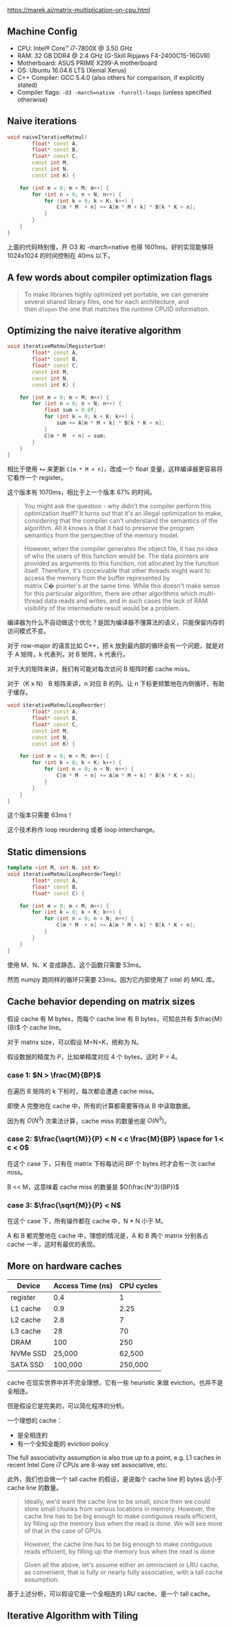 https://marek.ai/matrix-multiplication-on-cpu.html

## Machine Config

- CPU: Intel® Core™ i7-7800X @ 3.50 GHz
- RAM: 32 GB DDR4 @ 2.4 GHz (G-Skill Ripjaws F4-2400C15-16GVR)
- Motherboard: ASUS PRIME X299-A motherboard
- OS: Ubuntu 16.04.6 LTS (Xenial Xerus)
- C++ Compiler: GCC 5.4.0 (also others for comparison, if explicitly stated)
- Compiler flags: `-O3 -march=native -funroll-loops` (unless specified otherwise)

## Naive iterations

```C++
void naiveIterativeMatmul(
        float* const A,
        float* const B,
        float* const C,
        const int M,
        const int N,
        const int K) {

    for (int m = 0; m < M; m++) {
        for (int n = 0; n < N; n++) {
            for (int k = 0; k < K; k++) {
                C[m * M  + n] += A[m * M + k] * B[k * K + n];
            }
        }
    }
}
```

上面的代码特别慢，开 O3 和 -march=native 也得 1601ms。好的实现能够将 1024x1024 的时间控制在 40ms 以下。

## A few words about compiler optimization flags

> To make libraries highly optimized yet portable, we can generate several shared library files, one for each architecture, and then `dlopen` the one that matches the runtime CPUID information.

## Optimizing the naive iterative algorithm

```C++
void iterativeMatmulRegisterSum(
        float* const A,
        float* const B,
        float* const C,
        const int M,
        const int N,
        const int K) {

    for (int m = 0; m < M; m++) {
        for (int n = 0; n < N; n++) {
            float sum = 0.0f;
            for (int k = 0; k < K; k++) {
                sum += A[m * M + k] * B[k * K + n];
            }
            C[m * M  + n] = sum;
        }
    }
}
```

相比于使用 `+=` 来更新 `C[m * M + n]`，改成一个 float 变量，这样编译器更容易将它看作一个 register。

这个版本有 1070ms，相比于上一个版本 67% 的时间。

> You might ask the question - why didn't the compiler perform this optimization itself? It turns out that it's an illegal optimization to make, considering that the compiler can't understand the semantics of the algorithm. All it knows is that it had to preserve the program semantics from the perspective of the memory model.

> However, when the compiler generates the object file, it has no idea of who the users of this function would be. The data pointers are provided as arguments to this function, not allocated by the function itself. Therefore, it's conceivable that other threads might want to access the memory from the buffer represented by matrix C� pointer's at the same time. While this doesn't make sense for this particular algorithm, there are other algorithms which multi-thread data reads and writes, and in such cases the lack of RAM visibility of the intermediate result would be a problem.

编译器为什么不自动做这个优化？是因为编译器不懂算法的语义，只能保留内存的访问模式不变。

对于 row-major 的语言比如 C++，把 k 放到最内部的循环会有一个问题，就是对于 A 矩阵，k 代表列，对 B 矩阵，k 代表行。

对于大的矩阵来讲，我们有可能对每次访问 B 矩阵时都 cache miss。

对于（K x N） B 矩阵来讲，n 对应 B 的列。让 n 下标更频繁地在内侧循环，有助于缓存。

```C++
void iterativeMatmulLoopReorder(
        float* const A,
        float* const B,
        float* const C,
        const int M,
        const int N,
        const int K) {

    for (int m = 0; m < M; m++) {
        for (int k = 0; k < K; k++) {
            for (int n = 0; n < N; n++) {
                C[m * M  + n] += A[m * M + k] * B[k * K + n];
            }
        }
    }
}
```

这个版本只需要 63ms！

这个技术称作 loop reordering 或者 loop interchange。

## Static dimensions

```C++
template <int M, int N, int K>
void iterativeMatmulLoopReorderTempl(
        float* const A,
        float* const B,
        float* const C) {

    for (int m = 0; m < M; m++) {
        for (int k = 0; k < K; k++) {
            for (int n = 0; n < N; n++) {
                C[m * M  + n] += A[m * M + k] * B[k * K + n];
            }
        }
    }
}
```

使用 M、N、K 变成静态，这个函数只需要 53ms。

然而 numpy 跑同样的循环只需要 23ms。因为它内部使用了 intel 的 MKL 库。

## Cache behavior depending on matrix sizes

假设 cache 有 M bytes，而每个 cache line 有 B bytes，可知总共有 $\frac{M}{B}$ 个 cache line。

对于 matrix size，可以假设 M=N=K，统称为 N。

假设数据的精度为 P，比如单精度对应 4 个 bytes，这时 P = 4。
### case 1: $N > \frac{M}{BP}$

在遍历 B 矩阵的 k 下标时，每次都会遭遇 cache miss。

即使 A 完整地在 cache 中，所有的计算都需要等待从 B 中读取数据。

因为有 $O(N^3)$ 次乘法计算，cache miss 的数量也是 $O(N^3)$。

### case 2: $\frac{\sqrt{M}}{P} < N < c \frac{M}{BP} \space for 1 < c < 0$

在这个 case 下，只有在 matrix 下标每访问 BP 个 bytes 时才会有一次 cache miss。

B << M，这意味着 cache miss 的数量是 $O(\frac{N^3}{BP})$
### case 3: $\frac{\sqrt{M}}{P} < N$

在这个 case 下，所有操作都在 cache 中，N * N 小于 M。

A 和 B 都完整地在 cache 中，理想的情况是，A 和 B 两个 matrix 分别各占 cache 一半，这时有最优的表现。

## More on hardware caches

|Device|Access Time (ns)|CPU cycles|
|---|---|---|
|register|0.4|1|
|L1 cache|0.9|2.25|
|L2 cache|2.8|7|
|L3 cache|28|70|
|DRAM|100|250|
|NVMe SSD|25,000|62,500|
|SATA SSD|100,000|250,000|

cache 在现实世界中并不完全理想，它有一些 heuristic 来做 eviction，也并不是全相连。

但是假设它是完美的，可以简化程序的分析。

一个理想的 cache：

- 是全相连的
- 有一个全知全能的 eviction policy

The full associativity assumption is also true up to a point, e.g. L1 caches in recent Intel Core i7 CPUs are 8-way set associative, etc.

此外，我们也会做一个 tall cache 的假设，是说每个 cache line 的 bytes 远小于 cache line 的数量。

> Ideally, we'd want the cache line to be small, since then we could store small chunks from various locations in memory. However, the cache line has to be big enough to make contiguous reads efficient, by filling up the memory bus when the read is done. We will see more of that in the case of GPUs.

> However, the cache line has to be big enough to make contiguous reads efficient, by filling up the memory bus when the read is done

> Given all the above, let's assume either an omniscient or LRU cache, as convenient, that is fully or nearly fully associative, with a tall cache assumption.

基于上述分析，可以假设它是一个全相连的 LRU cache、是一个 tall cache。
## Iterative Algorithm with Tiling
